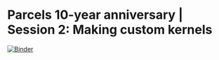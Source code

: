 # Parcels 10-year anniversary | Session 2: Making custom kernels

[![Binder](https://mybinder.org/badge_logo.svg)](https://mybinder.org/v2/gh/OceanParcels/10year-anniversary-session2/main)